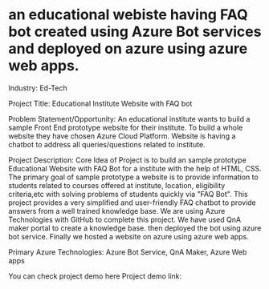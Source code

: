  # an educational webiste having FAQ bot created using Azure Bot services and deployed on azure using azure web apps.
Industry:
Ed-Tech

Project Title:
Educational Institute Website with FAQ bot

Problem Statement/Opportunity:
 An educational institute wants to build a sample Front End prototype website for their institute. To build a whole website they have chosen Azure Cloud Platform. 
Website is having a chatbot to address all queries/questions related to institute.

Project Description:
Core Idea of Project is to build an sample prototype Educational Website with FAQ Bot for a institute with the help of HTML, CSS. 
The primary goal of sample prototype a website is to provide information to students related to courses offered at institute, location, eligibility criteria,etc with solving problems of students quickly via "FAQ Bot". 
This project provides a very simplified and user-friendly FAQ chatbot to provide answers from a well trained knowledge base. 
We are using Azure Technologies with GitHub to complete this project.
We have used QnA maker portal to create a knowledge base. then deployed the bot using azure bot service.
Finally we hosted a website on azure using azure web apps.

Primary Azure Technologies:
Azure Bot Service, QnA Maker, Azure Web apps

You can check project demo here
Project demo link: 

